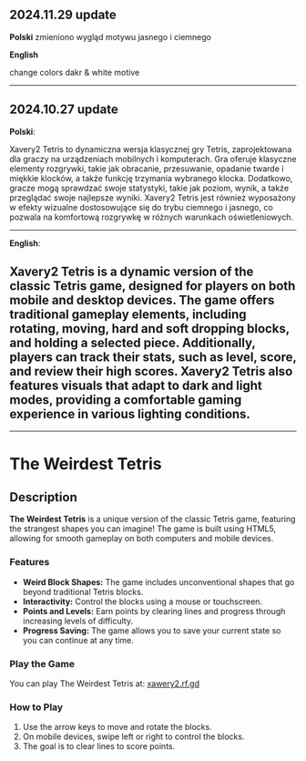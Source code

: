 2024.11.29 update
---

**Polski**
zmieniono wygląd motywu jasnego i ciemnego 

**English**

change colors dakr & white motive

---
2024.10.27 update
---

**Polski**:

Xavery2 Tetris to dynamiczna wersja klasycznej gry Tetris, zaprojektowana dla graczy na urządzeniach mobilnych i komputerach. Gra oferuje klasyczne elementy rozgrywki, takie jak obracanie, przesuwanie, opadanie twarde i miękkie klocków, a także funkcję trzymania wybranego klocka. Dodatkowo, gracze mogą sprawdzać swoje statystyki, takie jak poziom, wynik, a także przeglądać swoje najlepsze wyniki. Xavery2 Tetris jest również wyposażony w efekty wizualne dostosowujące się do trybu ciemnego i jasnego, co pozwala na komfortową rozgrywkę w różnych warunkach oświetleniowych.

---

**English**:

Xavery2 Tetris is a dynamic version of the classic Tetris game, designed for players on both mobile and desktop devices. The game offers traditional gameplay elements, including rotating, moving, hard and soft dropping blocks, and holding a selected piece. Additionally, players can track their stats, such as level, score, and review their high scores. Xavery2 Tetris also features visuals that adapt to dark and light modes, providing a comfortable gaming experience in various lighting conditions.
---
---

# The Weirdest Tetris

## Description

**The Weirdest Tetris** is a unique version of the classic Tetris game, featuring the strangest shapes you can imagine! The game is built using HTML5, allowing for smooth gameplay on both computers and mobile devices.

### Features

- **Weird Block Shapes:** The game includes unconventional shapes that go beyond traditional Tetris blocks.
- **Interactivity:** Control the blocks using a mouse or touchscreen.
- **Points and Levels:** Earn points by clearing lines and progress through increasing levels of difficulty.
- **Progress Saving:** The game allows you to save your current state so you can continue at any time.

### Play the Game

You can play The Weirdest Tetris at: [xawery2.rf.gd](http://xawery2.rf.gd)

### How to Play

1. Use the arrow keys to move and rotate the blocks.
2. On mobile devices, swipe left or right to control the blocks.
3. The goal is to clear lines to score points.

